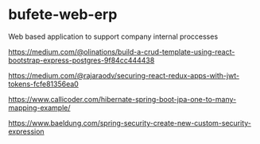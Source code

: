 # bufete-web-erp

Web based application to support company internal proccesses

https://medium.com/@olinations/build-a-crud-template-using-react-bootstrap-express-postgres-9f84cc444438

https://medium.com/@rajaraodv/securing-react-redux-apps-with-jwt-tokens-fcfe81356ea0

https://www.callicoder.com/hibernate-spring-boot-jpa-one-to-many-mapping-example/

https://www.baeldung.com/spring-security-create-new-custom-security-expression
